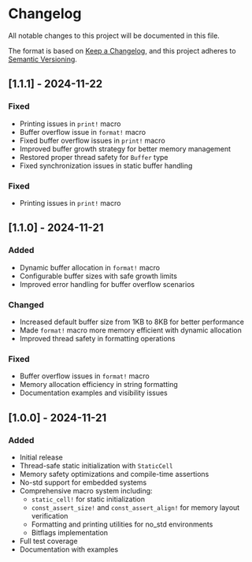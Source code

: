 # Changelog

All notable changes to this project will be documented in this file.

The format is based on [Keep a Changelog](https://keepachangelog.com/en/1.0.0/),
and this project adheres to [Semantic Versioning](https://semver.org/spec/v2.0.0.html).

## [1.1.1] - 2024-11-22

### Fixed
- Printing issues in `print!` macro
- Buffer overflow issue in `format!` macro
- Fixed buffer overflow issues in `print!` macro
- Improved buffer growth strategy for better memory management
- Restored proper thread safety for `Buffer` type
- Fixed synchronization issues in static buffer handling

### Fixed
- Printing issues in `print!` macro

## [1.1.0] - 2024-11-21

### Added
- Dynamic buffer allocation in `format!` macro
- Configurable buffer sizes with safe growth limits
- Improved error handling for buffer overflow scenarios

### Changed
- Increased default buffer size from 1KB to 8KB for better performance
- Made `format!` macro more memory efficient with dynamic allocation
- Improved thread safety in formatting operations

### Fixed
- Buffer overflow issues in `format!` macro
- Memory allocation efficiency in string formatting
- Documentation examples and visibility issues

## [1.0.0] - 2024-11-21

### Added
- Initial release
- Thread-safe static initialization with `StaticCell`
- Memory safety optimizations and compile-time assertions
- No-std support for embedded systems
- Comprehensive macro system including:
  - `static_cell!` for static initialization
  - `const_assert_size!` and `const_assert_align!` for memory layout verification
  - Formatting and printing utilities for no_std environments
  - Bitflags implementation
- Full test coverage
- Documentation with examples
